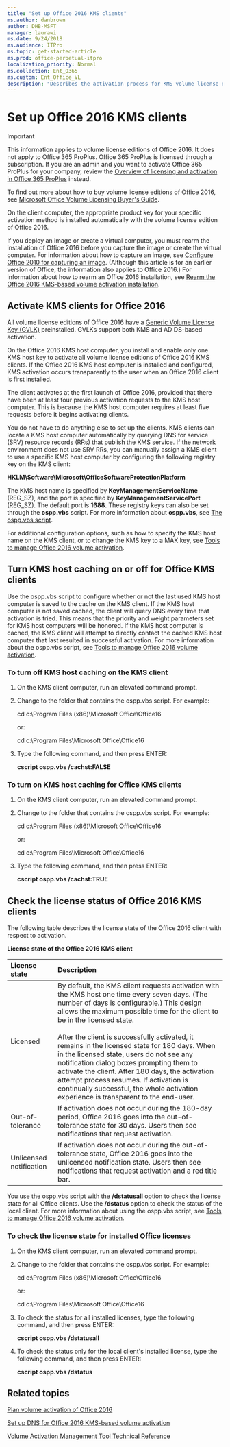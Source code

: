 ```yaml
---
title: "Set up Office 2016 KMS clients"
ms.author: danbrown
author: DHB-MSFT
manager: laurawi
ms.date: 9/24/2018
ms.audience: ITPro
ms.topic: get-started-article
ms.prod: office-perpetual-itpro
localization_priority: Normal
ms.collection: Ent_O365
ms.custom: Ent_Office_VL
description: "Describes the activation process for KMS volume license editions of Office 2016 on client computers."
---
```


# Set up Office 2016 KMS clients

 
  
> [!IMPORTANT]
> This information applies to volume license editions of Office 2016. It does not apply to Office 365 ProPlus. Office 365 ProPlus is licensed through a subscription. If you are an admin and you want to activate Office 365 ProPlus for your company, review the [Overview of licensing and activation in Office 365 ProPlus](../overview-of-licensing-and-activation-in-office-365-proplus.md) instead. 
  
To find out more about how to buy volume license editions of Office 2016, see [Microsoft Office Volume Licensing Buyer's Guide](https://www.microsoft.com/en-us/licensing/product-licensing/office.aspx).
  
On the client computer, the appropriate product key for your specific activation method is installed automatically with the volume license edition of Office 2016.
  
If you deploy an image or create a virtual computer, you must rearm the installation of Office 2016 before you capture the image or create the virtual computer. For information about how to capture an image, see [Configure Office 2010 for capturing an image](https://technet.microsoft.com/library/cc178964.aspx). (Although this article is for an earlier version of Office, the information also applies to Office 2016.) For information about how to rearm an Office 2016 installation, see [Rearm the Office 2016 KMS-based volume activation installation](rearm-an-office-installation-on-an-image-when-using-kms-to-activate.md).
  
## Activate KMS clients for Office 2016

All volume license editions of Office 2016 have a [Generic Volume License Key (GVLK)](gvlks.md) preinstalled. GVLKs support both KMS and AD DS-based activation. 
  
On the Office 2016 KMS host computer, you install and enable only one KMS host key to activate all volume license editions of Office 2016 KMS clients. If the Office 2016 KMS host computer is installed and configured, KMS activation occurs transparently to the user when an Office 2016 client is first installed.
  
The client activates at the first launch of Office 2016, provided that there have been at least four previous activation requests to the KMS host computer. This is because the KMS host computer requires at least five requests before it begins activating clients.
  
You do not have to do anything else to set up the clients. KMS clients can locate a KMS host computer automatically by querying DNS for service (SRV) resource records (RRs) that publish the KMS service. If the network environment does not use SRV RRs, you can manually assign a KMS client to use a specific KMS host computer by configuring the following registry key on the KMS client:
  
 **HKLM\Software\Microsoft\OfficeSoftwareProtectionPlatform**
  
The KMS host name is specified by **KeyManagementServiceName** (REG_SZ), and the port is specified by **KeyManagementServicePort** (REG_SZ). The default port is **1688**. These registry keys can also be set through the **ospp.vbs** script. For more information about **ospp.vbs**, see [The ospp.vbs script](tools-to-manage-volume-activation-of-office.md#ospp).
  
For additional configuration options, such as how to specify the KMS host name on the KMS client, or to change the KMS key to a MAK key, see [Tools to manage Office 2016 volume activation](tools-to-manage-volume-activation-of-office.md).
  
<a name="KMSClientCacheOnOff"> </a>

## Turn KMS host caching on or off for Office KMS clients

Use the ospp.vbs script to configure whether or not the last used KMS host computer is saved to the cache on the KMS client. If the KMS host computer is not saved cached, the client will query DNS every time that activation is tried. This means that the priority and weight parameters set for KMS host computers will be honored. If the KMS host computer is cached, the KMS client will attempt to directly contact the cached KMS host computer that last resulted in successful activation. For more information about the ospp.vbs script, see [Tools to manage Office 2016 volume activation](tools-to-manage-volume-activation-of-office.md).
  
### To turn off KMS host caching on the KMS client

1. On the KMS client computer, run an elevated command prompt.
    
2. Change to the folder that contains the ospp.vbs script. For example:
    
     cd c:\Program Files (x86)\Microsoft Office\Office16
    
    or:
    
     cd c:\Program Files\Microsoft Office\Office16
    
3. Type the following command, and then press ENTER:
    
    **cscript ospp.vbs /cachst:FALSE**
    
### To turn on KMS host caching for Office KMS clients

1. On the KMS client computer, run an elevated command prompt.
    
2. Change to the folder that contains the ospp.vbs script. For example:
    
     cd c:\Program Files (x86)\Microsoft Office\Office16
    
    or:
    
     cd c:\Program Files\Microsoft Office\Office16
    
3. Type the following command, and then press ENTER:
    
    **cscript ospp.vbs /cachst:TRUE**
    
## Check the license status of Office 2016 KMS clients

The following table describes the license state of the Office 2016 client with respect to activation.
  
**License state of the Office 2016 KMS client**

|**License state**|**Description**|
|:-----|:-----|
|Licensed  <br/> |By default, the KMS client requests activation with the KMS host one time every seven days. (The number of days is configurable.) This design allows the maximum possible time for the client to be in the licensed state.  <br/> <br/>After the client is successfully activated, it remains in the licensed state for 180 days. When in the licensed state, users do not see any notification dialog boxes prompting them to activate the client. After 180 days, the activation attempt process resumes. If activation is continually successful, the whole activation experience is transparent to the end-user.  <br/> |
|Out-of-tolerance  <br/> |If activation does not occur during the 180-day period, Office 2016 goes into the out-of-tolerance state for 30 days. Users then see notifications that request activation.  <br/> |
|Unlicensed notification  <br/> |If activation does not occur during the out-of-tolerance state, Office 2016 goes into the unlicensed notification state. Users then see notifications that request activation and a red title bar.  <br/> |
   
You use the ospp.vbs script with the **/dstatusall** option to check the license state for all Office clients. Use the **/dstatus** option to check the status of the local client. For more information about using the ospp.vbs script, see [Tools to manage Office 2016 volume activation](tools-to-manage-volume-activation-of-office.md).
  
### To check the license state for installed Office licenses

1. On the KMS client computer, run an elevated command prompt.
    
2. Change to the folder that contains the ospp.vbs script. For example:
    
     cd c:\Program Files (x86)\Microsoft Office\Office16
    
    or:
    
     cd c:\Program Files\Microsoft Office\Office16
    
3. To check the status for all installed licenses, type the following command, and then press ENTER:
    
    **cscript ospp.vbs /dstatusall**
    
4. To check the status only for the local client's installed license, type the following command, and then press ENTER:
    
    **cscript ospp.vbs /dstatus**
    
## Related topics
[Plan volume activation of Office 2016](plan-volume-activation-of-office.md)
  
[Set up DNS for Office 2016 KMS-based volume activation](configure-dns-to-activate-office-by-using-kms.md)

[Volume Activation Management Tool Technical Reference](https://go.microsoft.com/fwlink/p/?LinkID=251932)

